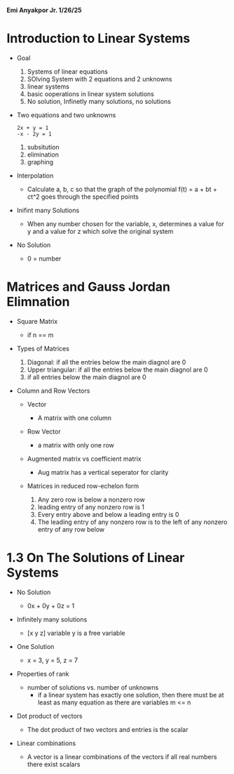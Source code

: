 **Emi Anyakpor Jr. 1/26/25**
# Introduction to Linear Systems 

- Goal 
    1. Systems of linear equations 
    2. SOlving System with 2 equations and 2 unknowns 
    3. linear systems 
    4. basic ooperations in linear system solutions 
    5. No solution, Infinetly many solutions, no solutions 

- Two equations and two unknowns 
    ```
    2x + y = 1 
    -x - 2y = 1 
    ```
    1. subsitution 
    2. elimination 
    3. graphing 
- Interpolation
    - Calculate a, b, c so that the graph of the polynomial f(t) = a + bt + ct^2 goes through the specified points 
- Inifint many Solutions 
    - When any number chosen for the variable, x, determines a value for y and a value for z which solve the original system 
- No Solution 
   - 0 = number 

# Matrices and Gauss Jordan Elimnation 

- Square Matrix 
    - if n == m 

- Types of Matrices 
    1. Diagonal: if all the entries below the main diagnol are 0
    2. Upper triangular: if all the entries below the main diagnol are 0
    3.  if all entries below the main diagnol are 0

- Column and Row Vectors
    - Vector
        - A matrix with one column 

    - Row Vector 
        - a matrix with only one row 

    - Augmented matrix vs coefficient matrix 
        - Aug matrix has a vertical seperator for clarity 

    - Matrices in reduced row-echelon form 
        1. Any zero row is below a nonzero row 
        2. leading entry of any nonzero row is 1 
        3. Every entry above and below a leading entry is 0 
        4. The leading entry of any nonzero row is to the left of any nonzero entry of any row below 

# 1.3 On The Solutions of Linear Systems 

- No Solution 
    - 0x + 0y + 0z = 1 

- Infinitely many solutions
    - [x y z] variable y is a free variable 

- One Solution 
    - x = 3, y = 5, z = 7

- Properties of rank 
    - number of solutions vs. number of unknowns 
        - if a linear system has exactly one solution, then there must be at least as many equation as there are variables m <= n

- Dot product of vectors 
    - The dot product of two vectors and entries is the scalar 

- Linear combinations 
    - A vector is a linear combinations of the vectors if all real numbers there exist scalars 




